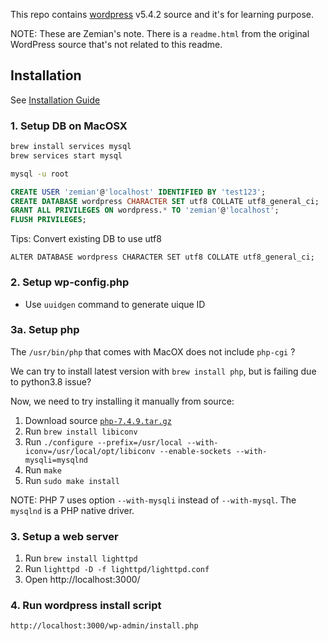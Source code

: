 This repo contains [wordpress](https://wordpress.org) v5.4.2 source and it's for learning purpose.

NOTE: These are Zemian's note. There is a `readme.html` from the original WordPress source
that's not related to this readme.

## Installation

See [Installation Guide](https://wordpress.org/support/article/how-to-install-wordpress/)

### 1. Setup DB on MacOSX

```bash
brew install services mysql
brew services start mysql

mysql -u root
```

```sql
CREATE USER 'zemian'@'localhost' IDENTIFIED BY 'test123';
CREATE DATABASE wordpress CHARACTER SET utf8 COLLATE utf8_general_ci;
GRANT ALL PRIVILEGES ON wordpress.* TO 'zemian'@'localhost';
FLUSH PRIVILEGES;
```

Tips: Convert existing DB to use utf8

	ALTER DATABASE wordpress CHARACTER SET utf8 COLLATE utf8_general_ci;

### 2. Setup wp-config.php

* Use `uuidgen` command to generate uique ID

### 3a. Setup php

The `/usr/bin/php` that comes with MacOX does not include `php-cgi` ?

We can try to install latest version with `brew install php`, but is failing due to python3.8 issue?

Now, we need to try installing it manually from source:

1. Download source [`php-7.4.9.tar.gz`](https://www.php.net/downloads)
2. Run `brew install libiconv`
3. Run `./configure --prefix=/usr/local --with-iconv=/usr/local/opt/libiconv --enable-sockets --with-mysqli=mysqlnd`
4. Run `make`
5. Run `sudo make install`

NOTE: PHP 7 uses option `--with-mysqli` instead of `--with-mysql`. The `mysqlnd` is a PHP native driver.

### 3. Setup a web server

1. Run `brew install lighttpd`
2. Run `lighttpd -D -f lighttpd/lighttpd.conf`
3. Open http://localhost:3000/

### 4. Run wordpress install script

	http://localhost:3000/wp-admin/install.php
